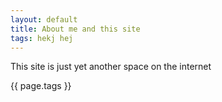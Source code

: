 ```yaml
---
layout: default
title: About me and this site
tags: hekj hej
---
```


This site is just yet another space on the internet

{{ page.tags }}
